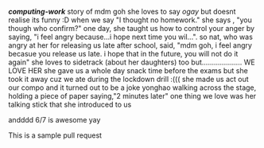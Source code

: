 ***computing-work***
story of mdm goh
she loves to say _ogay_ but doesnt realise its funny :D
when we say "I thought no homework."
she says , "you though who confirm?"
one day, she taught us how to control your anger by saying, "i feel angry because...i hope next time you wil...". so nat, who was angry at her for releasing us late after school, said, "mdm goh, i feel angry becasue you release us late. i hope that in the future, you will not do it again"
she loves to sidetrack (about her daughters) too but.................... WE LOVE HER
she gave us a whole day snack time before the exams but she took it away cuz we ate during the lockdown drill :(((
she made us act out our compo and it turned out to be a joke
yonghao walking across the stage, holding a piece of paper saying,"2 minutes later"
one thing we love was her talking stick that she introduced to us

andddd 6/7 is awesome yay


This is a sample pull request


